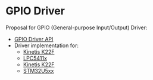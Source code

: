 # GPIO Driver

Proposal for GPIO (General-purpose Input/Output) Driver:
- [GPIO Driver API](./include/README.md)
- Driver implementation for:
  - [Kinetis K22F](./driver/iMXRT1050/)
  - [LPC5411x](./driver/LPC5411x/)
  - [Kinetis K22F](./driver/MK22F/)
  - [STM32U5xx](./driver/STM32U5xx/)
